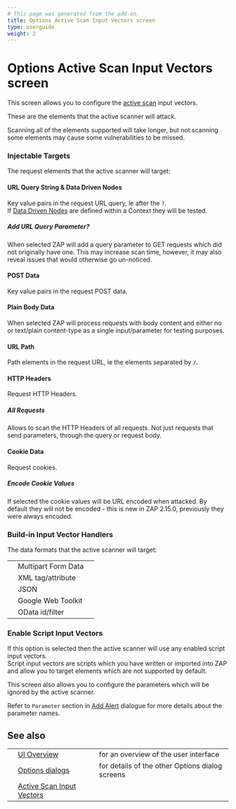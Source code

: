 ```yaml
---
# This page was generated from the add-on.
title: Options Active Scan Input Vectors screen
type: userguide
weight: 2
---
```


# Options Active Scan Input Vectors screen


This screen allows you to configure the [active scan](/docs/desktop/start/features/ascan/) input vectors.  

These are the elements that the active scanner will attack.  

Scanning all of the elements supported will take longer, but not scanning some elements may cause some vulnerabilities to be missed.

### Injectable Targets

The request elements that the active scanner will target:

#### URL Query String \& Data Driven Nodes

Key value pairs in the request URL query, ie after the `?`.  
If [Data Driven Nodes](/docs/desktop/start/features/ddc/) are defined within a Context they will be tested.

##### Add URL Query Parameter?

When selected ZAP will add a query parameter to GET requests which did not originally have one. This may increase scan time, however, it may also reveal issues that would otherwise go un-noticed.

#### POST Data

Key value pairs in the request POST data.

#### Plain Body Data

When selected ZAP will process requests with body content and either no or text/plain content-type as a single input/parameter for testing purposes.

#### URL Path

Path elements in the request URL, ie the elements separated by `/`.

#### HTTP Headers

Request HTTP Headers.

##### All Requests

Allows to scan the HTTP Headers of all requests. Not just requests that send parameters, through the query or request body.

#### Cookie Data

Request cookies.

##### Encode Cookie Values

If selected the cookie values will be URL encoded when attacked. By default they will not be encoded - this is new in ZAP 2.15.0, previously they were always encoded.

### Build-in Input Vector Handlers

The data formats that the active scanner will target:

|   |                     |   |
|---|---------------------|---|
|   | Multipart Form Data |   |
|   | XML tag/attribute   |   |
|   | JSON                |   |
|   | Google Web Toolkit  |   |
|   | OData id/filter     |   |

### Enable Script Input Vectors

If this option is selected then the active scanner will use any enabled script input vectors.  
Script input vectors are scripts which you have written or imported into ZAP and allow you to target elements which are not supported by default.


This screen also allows you to configure the parameters which will be ignored by the active scanner.


Refer to `Parameter` section in [Add Alert](/docs/desktop/ui/dialogs/addalert/) dialogue for more details about the
parameter names.

## See also

|   |                                                                           |                                                 |
|---|---------------------------------------------------------------------------|-------------------------------------------------|
|   | [UI Overview](/docs/desktop/ui/)                                          | for an overview of the user interface           |
|   | [Options dialogs](/docs/desktop/ui/dialogs/options/)                      | for details of the other Options dialog screens |
|   | [Active Scan Input Vectors](/docs/desktop/ui/dialogs/options/ascaninput/) |                                                 |
